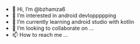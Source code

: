 - 👋 Hi, I’m @bzhamza6
- 👀 I’m interested in android devloppppping
- 🌱 I’m currently learning android studio with kotlin
- 💞️ I’m looking to collaborate on ...
- 📫 How to reach me ...

<!---
bzhamza6/bzhamza6 is a ✨ special ✨ repository because its `README.md` (this file) appears on your GitHub profile.
You can click the Preview link to take a look at your changes.
--->
